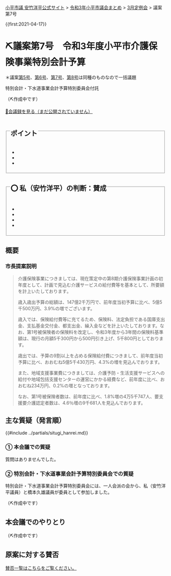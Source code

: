<p class="breadcrumbs"><a href="https://yasutakeyohei.com/">小平市議 安竹洋平公式サイト</a> > <a href="../index.md">令和3年小平市議会まとめ</a> > <a href="./index.md">3月定例会</a> > 議案第7号</p>

{{first:2021-04-17}}

# ⛏️議案第7号　令和3年度小平市介護保険事業特別会計予算

＊議案[第5号](./gian-5.md)、[第6号](gian-6.md)、[第7号](gian-7.md)、[第8号](gian-8.md)は同種のものなので一括議題

<i class="fa fa-gavel" aria-hidden="true"></i> 特別会計・下水道事業会計予算特別委員会付託

（⛏️作成中です）

<p class="read-kaigiroku"><a href="">📄会議録を見る（まだ公開されていません）</a></p>

<fieldset class="point">
  <legend>
    <h2> ポイント </h2>
  </legend>
  <ul>
    <li class="chk"></li>
    <li class="chk"></li>
    <li class="chk"></li>
  </ul>
</fieldset>

<fieldset class="sanpi">
  <legend>
    <h2>⭕️ 私（安竹洋平）の判断：賛成 </h2>
  </legend>
  <ul>
    <li></li>
    <li class="ng"></li>
    <li class="ng"></li>
    <li class="ng"></li>
  </ul>
</fieldset>

## 概要

### 市長提案説明

> 介護保険事業につきましては、現在策定中の第8期介護保険事業計画の初年度として、計画で見込む介護サービスの給付費等を基本として、所要額を計上いたしております｡
>
> 歳入歳出予算の総額は、147億2千万円で、前年度当初予算に比べ、5億5千500万円、3.9%の増でございます。
>
> 歳入では、保険給付費等に充てるため、保険料、法定負担である国庫支出金、支払基金交付金、都支出金、繰入金などを計上いたしております。なお、第1号被保険者の保険料を改定し、令和3年度から3年間の保険料基準額は、現行の月額5千300円から500円引き上げ、5千800円としております。
>
> 歳出では、予算の9割以上を占める保険給付費につきまして、前年度当初予算に比べ、おおむね5億5千430万円、4.3%の増を見込んでおります。
>
> また、地域支援事業費につきましては、介護予防・生活支援サービスへの給付や地域包括支援センターの運営にかかる経費など、前年度に比べ、おおむね234万円、0.2%の増となっております。
>
> なお、第1号被保険者数は、前年度に比べ、1.8%増の4万5千747人、要支援要介護認定者数は、4.6％増の9千681人を見込んでおります。

## 主な質疑（発言順）
{{#include ../partials/situgi_hanrei.md}}

### ① 本会議での質疑

質問はありませんでした。

### ② 特別会計・下水道事業会計予算特別委員会での質疑

特別会計・下水道事業会計予算特別委員会には、一人会派の会から、私（安竹洋平議員）と橋本久雄議員が委員として参加しました。

（⛏️作成中です）

## 本会議でのやりとり

（⛏️作成中です）

<!-- 全議員が賛成⭕️でした。-->

## 原案に対する賛否
[賛否一覧はこちらをご覧ください。](../kekka-ichiran.md#賛否)